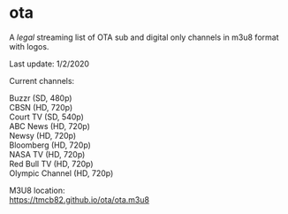 # ota
A *legal* streaming list of OTA sub and digital only channels in m3u8 format with logos.

Last update: 1/2/2020

Current channels:

Buzzr (SD, 480p)<br>
CBSN (HD, 720p)<br>
Court TV (SD, 540p)<br>
ABC News (HD, 720p)<br>
Newsy (HD, 720p)<br>
Bloomberg (HD, 720p)<br>
NASA TV (HD, 720p)<br>
Red Bull TV (HD, 720p)<br>
Olympic Channel (HD, 720p)<br>


M3U8 location:<br>
https://tmcb82.github.io/ota/ota.m3u8
